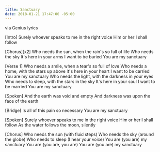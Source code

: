 ```yaml
---
title: Sanctuary
date: 2018-01-21 17:47:00 -05:00
---
```


via Genius lyrics

[Intro]
Surely whoever speaks to me in the right voice
Him or her I shall follow

[Chorus][x2]
Who needs the sun, when the rain's so full of life
Who needs the sky
It's here in your arms I want to be buried
You are my sanctuary

[Verse 1]
Who needs a smile, when a tear's so full of love
Who needs a home, with the stars up above
It's here in your heart I want to be carried
You are my sanctuary
Who needs the light, with the darkness in your eyes
Who needs to sleep, with the stars in the sky
It's here in your soul I want to be married
You are my sanctuary

[Spoken]
And the earth was void and empty
And darkness was upon the face of the earth

[Bridge]
Is all of this pain so necessary
You are my sanctuary

[Spoken]
Surely whoever speaks to me in the right voice
Him or her I shall follow
As the water follows the moon, silently

[Chorus]
Who needs the sun (with fluid steps)
Who needs the sky (around the globe)
Who needs to sleep (I hear your voice)
You are (you are) my sanctuary
You are (you are, you are)
You are (you are) my sanctuary